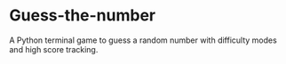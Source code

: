 # Guess-the-number
A Python terminal game to guess a random number with difficulty modes and high score tracking.

